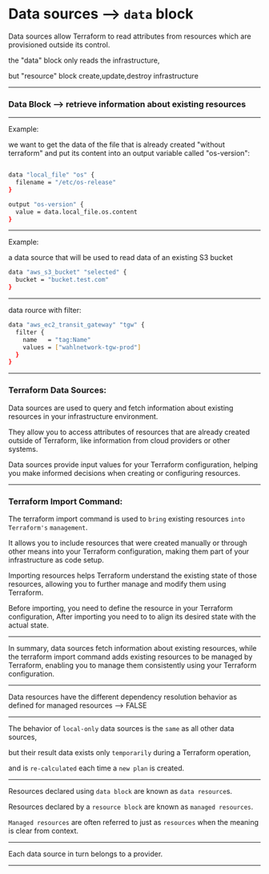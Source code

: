 


# Data sources    -->    `data` block


Data sources allow Terraform to read attributes from resources which are provisioned outside its control.



the "data" block only reads the infrastructure,

but "resource" block create,update,destroy infrastructure

__________________________________________________________________________________________



### Data Block --> retrieve information about existing resources

__________________________________________________________________________________________


Example:

we want to get the data of the file that is already created "without terraform" and put its content into an output variable called "os-version":

```bash

data "local_file" "os" {
  filename = "/etc/os-release"
}

output "os-version" {
  value = data.local_file.os.content
}

```



__________________________________________________________________________________________


Example:


a data source that will be used to read data of an existing S3 bucket

```bash
data "aws_s3_bucket" "selected" {
  bucket = "bucket.test.com"
}
```



__________________________________________________________________________________________



data rource with filter:

```bash
data "aws_ec2_transit_gateway" "tgw" {
  filter {
    name   = "tag:Name"
    values = ["wahlnetwork-tgw-prod"]
  }
}
```



__________________________________________________________________________________________




### Terraform Data Sources:

Data sources are used to query and fetch information about existing resources in your infrastructure environment.

They allow you to access attributes of resources that are already created outside of Terraform, like information from cloud providers or other systems.

Data sources provide input values for your Terraform configuration, helping you make informed decisions when creating or configuring resources.



__________________________________________________________________________________________




### Terraform Import Command:

The terraform import command is used to `bring` existing resources `into` `Terraform's` `management`.

It allows you to include resources that were created manually or through other means into your Terraform configuration, making them part of your infrastructure as code setup.

Importing resources helps Terraform understand the existing state of those resources, allowing you to further manage and modify them using Terraform.

Before importing, you need to define the resource in your Terraform configuration, After importing you need to to align its desired state with the actual state.


__________________________________________________________________________________________




In summary, data sources fetch information about existing resources, while the terraform import command adds existing resources to be managed by Terraform, enabling you to manage them consistently using your Terraform configuration.





__________________________________________________________________________________________


Data resources have the different dependency resolution behavior as defined for managed resources    -->    FALSE

__________________________________________________________________________________________

The behavior of `local-only` data sources is the `same` as all other data sources,

but their result data exists only `temporarily` during a Terraform operation,

and is `re-calculated` each time a `new plan` is created.

__________________________________________________________________________________________

Resources declared using `data block` are known as `data resource`s.

Resources declared by a `resource block` are known as `managed resources`.

`Managed resources` are often referred to just as `resources` when the meaning is clear from context.

__________________________________________________________________________________________




Each data source in turn belongs to a provider.



__________________________________________________________________________________________


